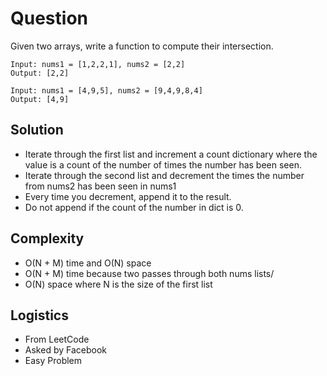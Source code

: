 # Question

Given two arrays, write a function to compute their intersection.

```
Input: nums1 = [1,2,2,1], nums2 = [2,2]
Output: [2,2]
```

```
Input: nums1 = [4,9,5], nums2 = [9,4,9,8,4]
Output: [4,9]
```

## Solution
* Iterate through the first list and increment a count dictionary where the value is a count of the number of times the number has been seen.
* Iterate through the second list and decrement the times the number from nums2 has been seen in nums1
* Every time you decrement, append it to the result.
* Do not append if the count of the number in dict is 0.

## Complexity
* O(N + M) time and O(N) space
* O(N + M) time because two passes through both nums lists/
* O(N) space where N is the size of the first list

## Logistics
* From LeetCode
* Asked by Facebook
* Easy Problem